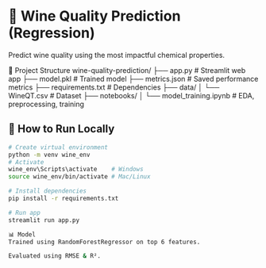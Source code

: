 # 🍷 Wine Quality Prediction (Regression)

Predict wine quality using the most impactful chemical properties.

📂 Project Structure
wine-quality-prediction/
├── app.py # Streamlit web app
├── model.pkl # Trained model
├── metrics.json # Saved performance metrics
├── requirements.txt # Dependencies
├── data/
│ └── WineQT.csv # Dataset
├── notebooks/
│ └── model_training.ipynb # EDA, preprocessing, training


## 🚀 How to Run Locally
```bash
# Create virtual environment
python -m venv wine_env
# Activate
wine_env\Scripts\activate    # Windows
source wine_env/bin/activate # Mac/Linux

# Install dependencies
pip install -r requirements.txt

# Run app
streamlit run app.py

📊 Model
Trained using RandomForestRegressor on top 6 features.

Evaluated using RMSE & R².

